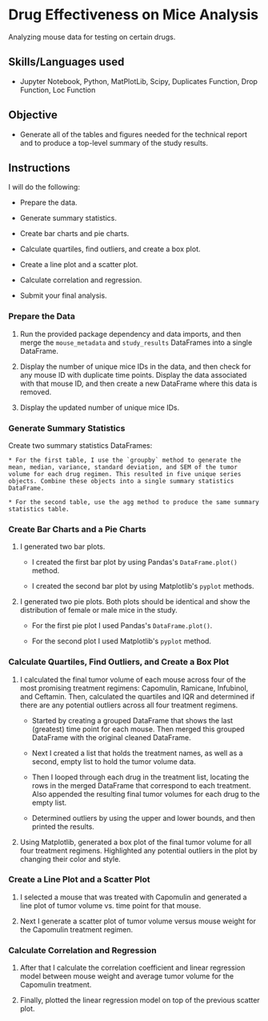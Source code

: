 # Drug Effectiveness on Mice Analysis
Analyzing mouse data for testing on certain drugs.

## Skills/Languages used
- Jupyter Notebook, Python, MatPlotLib, Scipy, Duplicates Function, Drop Function, Loc Function

## Objective
- Generate all of the tables and figures needed for the technical report and to produce a top-level summary of the study results.

## Instructions

I will do the following:

* Prepare the data.

* Generate summary statistics.

* Create bar charts and pie charts.

* Calculate quartiles, find outliers, and create a box plot.

* Create a line plot and a scatter plot.

* Calculate correlation and regression. 

* Submit your final analysis. 

### Prepare the Data

1. Run the provided package dependency and data imports, and then merge the `mouse_metadata` and `study_results` DataFrames into a single DataFrame.

2. Display the number of unique mice IDs in the data, and then check for any mouse ID with duplicate time points. Display the data associated with that mouse ID, and then create a new DataFrame where this data is removed.

3. Display the updated number of unique mice IDs.

### Generate Summary Statistics

Create two summary statistics DataFrames:

    * For the first table, I use the `groupby` method to generate the mean, median, variance, standard deviation, and SEM of the tumor volume for each drug regimen. This resulted in five unique series objects. Combine these objects into a single summary statistics DataFrame.

    * For the second table, use the agg method to produce the same summary statistics table.

### Create Bar Charts and a Pie Charts

1. I generated two bar plots.

    * I created the first bar plot by using Pandas's `DataFrame.plot()` method.

    * I created the second bar plot by using Matplotlib's `pyplot` methods.

2. I generated two pie plots. Both plots should be identical and show the distribution of female or male mice in the study.
    * For the first pie plot I used Pandas's `DataFrame.plot()`.
    
    * For the second plot I used Matplotlib's `pyplot` method.

### Calculate Quartiles, Find Outliers, and Create a Box Plot 

1. I calculated the final tumor volume of each mouse across four of the most promising treatment regimens: Capomulin, Ramicane, Infubinol, and Ceftamin. Then, calculated the quartiles and IQR and determined if there are any potential outliers across all four treatment regimens.

    * Started by creating a grouped DataFrame that shows the last (greatest) time point for each mouse. Then merged this grouped DataFrame with the original cleaned DataFrame.

    * Next I created a list that holds the treatment names, as well as a second, empty list to hold the tumor volume data.

    * Then I looped through each drug in the treatment list, locating the rows in the merged DataFrame that correspond to each treatment. Also appended the resulting final tumor volumes for each drug to the empty list. 

    * Determined outliers by using the upper and lower bounds, and then printed the results.
    
2. Using Matplotlib, generated a box plot of the final tumor volume for all four treatment regimens. Highlighted any potential outliers in the plot by changing their color and style.

### Create a Line Plot and a Scatter Plot

1. I selected a mouse that was treated with Capomulin and generated a line plot of tumor volume vs. time point for that mouse.

2. Next I generate a scatter plot of tumor volume versus mouse weight for the Capomulin treatment regimen.

### Calculate Correlation and Regression

1. After that I calculate the correlation coefficient and linear regression model between mouse weight and average tumor volume for the Capomulin treatment. 

2. Finally, plotted the linear regression model on top of the previous scatter plot.

